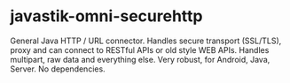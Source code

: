 # javastik-omni-securehttp
General Java HTTP / URL connector. Handles secure transport (SSL/TLS), proxy and can connect to RESTful APIs or old style WEB APIs. Handles multipart, raw data and everything else. Very robust, for Android, Java, Server. No dependencies. 
